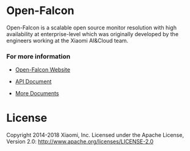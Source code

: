 # Open-Falcon

Open-Falcon is a scalable open source monitor resolution with high availability at enterprise-level which was originally developed by the engineers working at the Xiaomi AI&Cloud team. 



### For more information

* [Open-Falcon Website](http://www.open-falcon.com)

* [API Document](http://api.open-falcon.com)

* [More Documents](http://book.open-falcon.com/en_0_2/)


# License

Copyright 2014-2018 Xiaomi, Inc.
Licensed under the Apache License,
Version 2.0:
http://www.apache.org/licenses/LICENSE-2.0
